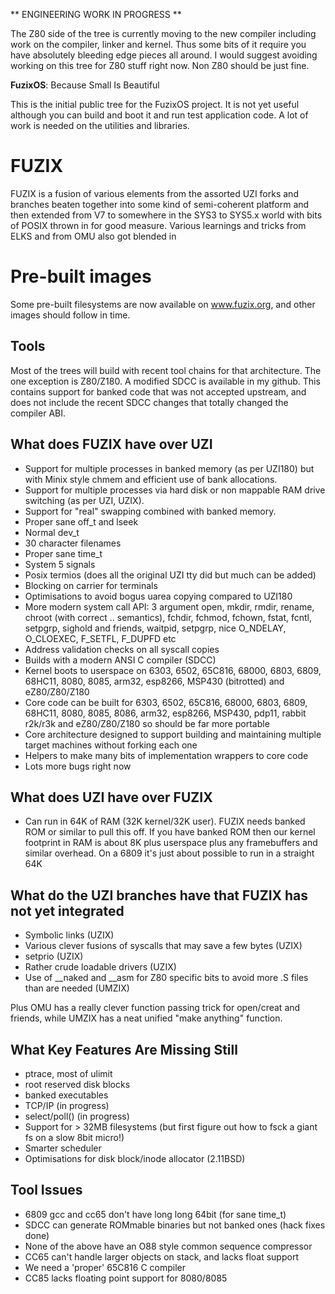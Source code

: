 ** ENGINEERING WORK IN PROGRESS **

The Z80 side of the tree is currently moving to the new compiler including
work on the compiler, linker and kernel. Thus some bits of it require you
have absolutely bleeding edge pieces all around. I would suggest avoiding
working on this tree for Z80 stuff right now. Non Z80 should be just fine.

**FuzixOS**: Because Small Is Beautiful

This is the initial public tree for the FuzixOS project. It is not yet useful although you can build and boot it and run
test application code. A lot of work is needed on the utilities and libraries.

# FUZIX

FUZIX is a fusion of various elements from the assorted UZI forks and
branches beaten together into some kind of semi-coherent platform and then
extended from V7 to somewhere in the SYS3 to SYS5.x world with bits of POSIX
thrown in for good measure. Various learnings and tricks from ELKS and from
OMU also got blended in

# Pre-built images

Some pre-built filesystems are now available on www.fuzix.org, and other
images should follow in time.

## Tools

Most of the trees will build with recent tool chains for that architecture.
The one exception is Z80/Z180. A modified SDCC is available in my github.
This contains support for banked code that was not accepted upstream, and
does not include the recent SDCC changes that totally changed the compiler
ABI.

## What does FUZIX have over UZI


* Support for multiple processes in banked memory (as per UZI180) but
	with Minix style chmem and efficient use of bank allocations.
* Support for multiple processes via hard disk or non mappable RAM
    drive switching (as per UZI, UZIX).
* Support for "real" swapping combined with banked memory.
* Proper sane off_t and lseek
* Normal dev_t
* 30 character filenames
* Proper sane time_t
* System 5 signals
* Posix termios (does all the original UZI tty did but much can be added)
* Blocking on carrier for terminals
* Optimisations to avoid bogus uarea copying compared to UZI180
* More modern system call API: 3 argument open, mkdir, rmdir, rename,
	chroot (with correct .. semantics), fchdir, fchmod, fchown, fstat,
	fcntl, setpgrp, sighold and friends, waitpid, setpgrp, nice
	O_NDELAY, O_CLOEXEC, F_SETFL, F_DUPFD etc
* Address validation checks on all syscall copies
* Builds with a modern ANSI C compiler (SDCC)
* Kernel boots to userspace on 6303, 6502, 65C816, 68000, 6803, 6809, 68HC11, 8080, 8085, arm32, esp8266, MSP430 (bitrotted) and eZ80/Z80/Z180
* Core code can be built for 6303, 6502, 65C816, 68000, 6803, 6809, 68HC11, 8080, 8085, 8086, arm32, esp8266, MSP430, pdp11, rabbit r2k/r3k and eZ80/Z80/Z180 so should be far more portable
* Core architecture designed to support building and maintaining
	multiple target machines without forking each one
* Helpers to make many bits of implementation wrappers to core code
* Lots more bugs right now

## What does UZI have over FUZIX

* Can run in 64K of RAM (32K kernel/32K user). FUZIX needs
	banked ROM or similar to pull this off. If you have banked
	ROM then our kernel footprint in RAM is about 8K plus userspace
	plus any framebuffers and similar overhead. On a 6809 it's just
	about possible to run in a straight 64K

## What do the UZI branches have that FUZIX has not yet integrated

* Symbolic links (UZIX)
* Various clever fusions of syscalls that may save a few bytes
	(UZIX)
* setprio (UZIX)
* Rather crude loadable drivers (UZIX)
* Use of __naked and __asm for Z80 specific bits to avoid more
	.S files than are needed (UMZIX)

Plus OMU has a really clever function passing trick for open/creat and
friends, while UMZIX has a neat unified "make anything" function.

## What Key Features Are Missing Still

* ptrace, most of ulimit
* root reserved disk blocks
* banked executables
* TCP/IP (in progress)
* select/poll() (in progress)
* Support for > 32MB filesystems (but first figure out how to fsck
	a giant fs on a slow 8bit micro!)
* Smarter scheduler
* Optimisations for disk block/inode allocator (2.11BSD)

## Tool Issues

* 6809 gcc and cc65 don't have long long 64bit (for sane time_t)
* SDCC can generate ROMmable binaries but not banked ones (hack fixes done)
* None of the above have an O88 style common sequence compressor
* CC65 can't handle larger objects on stack, and lacks float support
* We need a 'proper' 65C816 C compiler
* CC85 lacks floating point support for 8080/8085

[travis-image]: https://travis-ci.org/EtchedPixels/FUZIX.png?branch=master
[travis-url]: https://travis-ci.org/EtchedPixels/FUZIX
